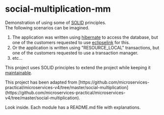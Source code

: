 # social-multiplication-mm
Demonstration of using some of [SOLID](https://en.wikipedia.org/wiki/SOLID) principles.<br>
The following scenarios can be imagined.<br>
1. The application was written using [hibernate](https://hibernate.org/) to access the database, but one of the customers requested to use [eclipselink](https://www.eclipse.org/eclipselink/) for this.
2. Or the application is written using "RESOURCE_LOCAL" transactions, but one of the customers requested to use a transaction manager.
3. etc...

This project uses SOLID principles to extend the project while keeping it [maintainable](https://en.wikipedia.org/wiki/Software_maintenance).
<p>
This project has been adapted from [https://github.com/microservices-practical/microservices-v4/tree/master/social-multiplication](https://github.com/microservices-practical/microservices-v4/tree/master/social-multiplication).
<p>
Look inside. Each module has a README.md file with explanations.